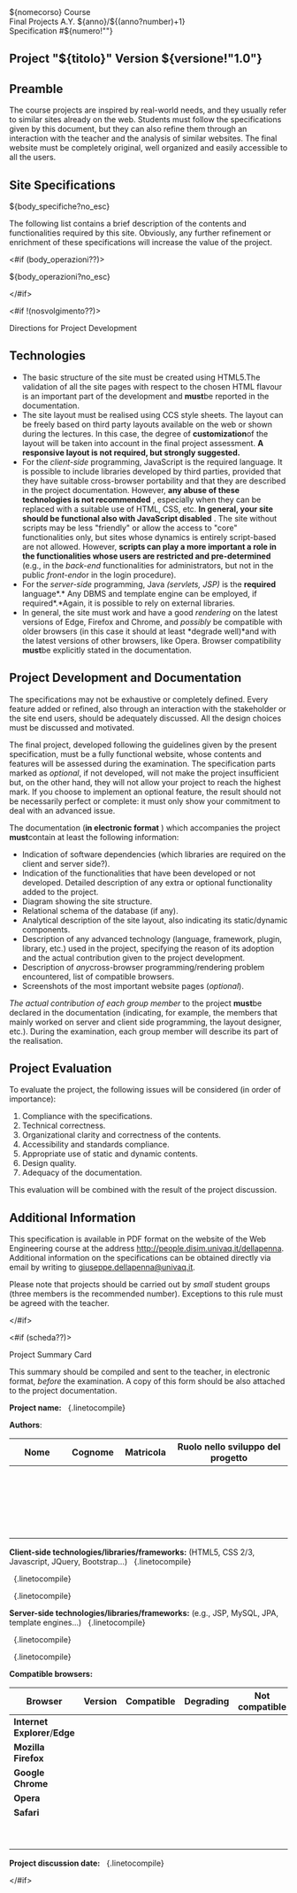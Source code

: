 <html><head>
<meta charset="UTF-8"/>
<title>${nomecorso}: Final Course Projects</title>
<style>${css?no_esc}</style>
</head>

<body>
<section class="intestazione">
<div class="ncorso">${nomecorso} Course</div>
<div class="aa">Final Projects A.Y. ${anno}/${(anno?number)+1}</div>
<div class="nprogetto">Specification #${numero!""}</div>
</section>


<section class="specifica">
<h1>Project "${titolo}" <span class="versione">Version ${versione!"1.0"}</span></h1>

## Preamble

The course projects are inspired by real-world needs, and they usually refer to similar sites already on the web. Students must follow the specifications given by this document, but they can also refine them through an interaction with the teacher and the analysis of similar websites. The final website must be completely original, well organized and easily accessible to all the users.  

## Site Specifications

<div>${body_specifiche?no_esc}</div>

The following list contains a brief description of the contents and functionalities required by this site. Obviously, any further refinement or enrichment of these specifications will increase the value of the project.

<#if (body_operazioni??)>

<div>${body_operazioni?no_esc}</div>


</#if>

</section>

<#if !(nosvolgimento??)>

<section class="break intestazione">
Directions for Project Development
</section>

<section class="indicazioni">

## Technologies

- The basic structure of the site must be created using HTML5.The validation of all the site pages with respect to the chosen HTML flavour is an important part of the development and **must**be reported in the documentation.
- The site layout must be realised using CCS style sheets. The layout can be freely based on third party layouts available on the web or shown during the lectures. In this case, the degree of **customization**of the layout will be taken into account in the final project assessment. **A responsive layout is not
required, but strongly suggested.**
- For the *client-side* programming, JavaScript is the required language. It is possible to include libraries developed by third parties, provided that they have suitable cross-browser portability and that they are described in the project documentation. However, **any
abuse of these technologies is not recommended** , especially when they can be replaced with a suitable use of HTML, CSS, etc. **In general, your site should
be functional also with JavaScript disabled** . The site without scripts may be less "friendly" or allow the access to "core" functionalities only, but sites whose dynamics is entirely script-based are not allowed. However, **scripts
can play a more important a role in the functionalities whose users are restricted
and pre-determined** (e.g., in the *back-end* functionalities for administrators, but not in the public *front-end*or in the login procedure).
- For the *server-side* programming, Java *(servlets,
JSP)* is the **required** language*.* Any DBMS and template engine can be employed, if required*.*Again, it is possible to rely on
external libraries.
- In general, the site must work and have a good *rendering* on the latest versions of Edge, Firefox and Chrome, and *possibly* be compatible with older browsers (in this case it should at least *degrade
well)*and with the latest versions of other browsers, like Opera. Browser
compatibility **must**be explicitly stated in the documentation.  

## Project Development and Documentation

The specifications may not be exhaustive or completely defined. Every feature added or refined, also through an interaction with the stakeholder or the site end users, should be adequately discussed. All the design choices must be discussed and motivated.

The final project, developed following the guidelines given by the present specification, must be a fully functional website, whose contents and features will be assessed during the examination. The specification parts marked as *optional*, if not developed, will not make the project insufficient but, on the other hand, they will not allow your project to reach the highest mark. If you choose to implement an optional feature, the result should not be necessarily perfect or complete: it must only show your commitment to deal with an advanced issue.

The documentation (**in electronic format** ) which accompanies the project **must**contain at least the following information:
- Indication of software dependencies (which libraries are required on the client and server side?).
- Indication of the functionalities that have been developed or not developed. Detailed description of any extra or optional functionality added to the project.
- Diagram showing the site structure.
- Relational schema of the database (if any).
- Analytical description of the site layout, also indicating its static/dynamic components.
- Description of any advanced technology (language, framework, plugin, library, etc.) used in the project, specifying the reason of its adoption and the actual contribution given to the project development.
- Description of *any*cross-browser programming/rendering problem encountered, list of compatible browsers.
- Screenshots of the most important website pages (*optional*).

*The actual contribution of each group member* to the project **must**be declared in the documentation (indicating, for example, the members that mainly worked on server and client side programming, the layout designer, etc.). During the examination, each group member will describe its part of the realisation.  

## Project Evaluation

To evaluate the project, the following issues will be considered (in order of importance):
1. Compliance with the specifications.
2. Technical correctness.
3. Organizational clarity and correctness of the contents.
4. Accessibility and standards compliance.
5. Appropriate use of static and dynamic contents. 
6. Design quality.
7. Adequacy of the documentation.

This evaluation will be combined with the result of the project discussion.  

## Additional Information

This specification is available in PDF format on the website of the Web Engineering course at the address http://people.disim.univaq.it/dellapenna. Additional information on the specifications can be obtained directly via email by writing to giuseppe.dellapenna@univaq.it.

Please note that projects should be carried out by *small* student groups (three members is the recommended number). Exceptions to this rule must be agreed with the teacher.  


</section>

</#if>


<#if (scheda??)>

<section class="break intestazione">
Project Summary Card
</section>

<section class="scheda">

This summary should be compiled and sent to the teacher, in electronic format, *before* the examination. A copy of this form should be also attached to the project documentation.

**Project name:**   &nbsp;
{.linetocompile}

**Authors**:  

<table>
<thead>
<tr><th style="width:20%">Nome</th><th style="width:20%">Cognome</th><th style="width:10%">Matricola</th><th>Ruolo nello sviluppo del progetto</th></tr>
</thead>
<tbody>
<tr><td> </td><td> </td><td> </td><td> </td></tr>
<tr><td> </td><td> </td><td> </td><td> </td></tr>
<tr><td> </td><td> </td><td> </td><td> </td></tr>
<tr><td> </td><td> </td><td> </td><td> </td></tr>
<tr><td> </td><td> </td><td> </td><td> </td></tr>
</tbody>
</table>

**Client-side technologies/libraries/frameworks:** (HTML5, CSS 2/3, Javascript, JQuery, Bootstrap...)   &nbsp;
{.linetocompile}

  &nbsp;
{.linetocompile}

  &nbsp;
{.linetocompile}

**Server-side technologies/libraries/frameworks:** (e.g., JSP, MySQL, JPA, template engines...)   &nbsp;
{.linetocompile}

  &nbsp;
{.linetocompile}

  &nbsp;
{.linetocompile}

**Compatible browsers:**  

| **Browser**                    | **Version** | **Compatible** | **Degrading** | **Not compatible** | **Not tried** |
|--------------------------------|-------------|----------------|---------------|--------------------|---------------|
| **Internet Explorer**/**Edge** |             |                |               |                    |               |
| **Mozilla Firefox**            |             |                |               |                    |               |
| **Google Chrome**              |             |                |               |                    |               |
| **Opera**                      |             |                |               |                    |               |
| **Safari**                     |             |                |               |                    |               |
| &nbsp;                               |             |                |               |                    |               |
| &nbsp;                               |             |                |               |                    |               |

**Project discussion date:**   &nbsp;
{.linetocompile}


</#if>


</body>
</html>